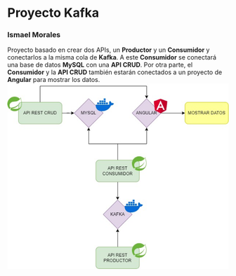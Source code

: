 <h1>Proyecto Kafka</h1>
<h3> Ismael Morales</h3>
Proyecto basado en crear dos APIs, un <b>Productor</b> y un <b>Consumidor</b> y conectarlos a la misma cola de <b>Kafka</b>. A este <b>Consumidor</b>
se conectará una base de datos <b>MySQL</b> con una <b>API CRUD</b>. Por otra parte, el <b>Consumidor</b> y la <b>API CRUD</b> también estarán conectados a un proyecto de <b>Angular</b>
para mostrar los datos.
<img alt="DiagramaKafka" src="README/DiagramaKafka.jpg">
